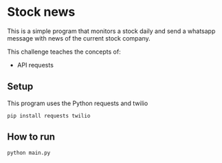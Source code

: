 # Stock news

This is a simple program that monitors a stock daily and send a whatsapp message with news of the current stock company.


This challenge teaches the concepts of:

 - API requests

## Setup

This program uses the Python requests and twilio

```
pip install requests twilio
```

## How to run

```
python main.py
```
